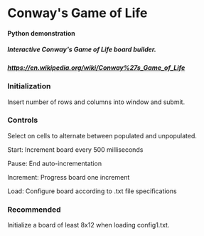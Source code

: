 # Conway's Game of Life
#### Python demonstration

##### Interactive Conway's Game of Life board builder. 
##### https://en.wikipedia.org/wiki/Conway%27s_Game_of_Life

### Initialization

Insert number of rows and columns into window and submit.

### Controls

Select on cells to alternate between populated and unpopulated.

Start: Increment board every 500 milliseconds

Pause: End auto-incrementation

Increment: Progress board one increment

Load: Configure board according to .txt file specifications

### Recommended

Initialize a board of least 8x12 when loading config1.txt.
